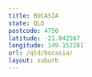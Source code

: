 ```yaml
---
title: BUCASIA
state: QLD
postcode: 4750
latitude: -21.042567
longitude: 149.152281
url: /qld/bucasia/
layout: suburb
---
```

